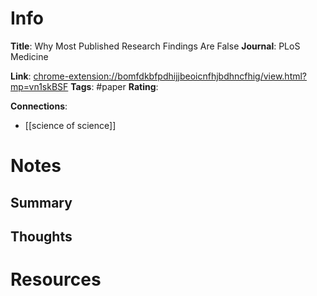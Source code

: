 # Info
**Title**: Why Most Published Research Findings Are False
**Journal**: PLoS Medicine

**Link**: <chrome-extension://bomfdkbfpdhijjbeoicnfhjbdhncfhig/view.html?mp=vn1skBSF>
**Tags**: #paper
**Rating**:

**Connections**:
* [[science of science]]


# Notes
## Summary


## Thoughts


# Resources

